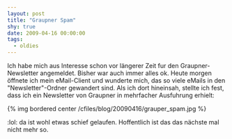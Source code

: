```yaml
---
layout: post
title: "Graupner Spam"
shy: true
date: 2009-04-16 00:00:00
tags:
  - oldies
---
```


Ich habe mich aus Interesse schon vor längerer Zeit fur den Graupner-Newsletter angemeldet. Bisher war auch immer alles ok. Heute morgen öffnete ich mein eMail-Client und wunderte mich, das so viele eMails in den "Newsletter"-Ordner gewandert sind. Als ich dort hineinsah, stellte ich fest, dass ich ein Newsletter von Graupner in mehrfacher Ausfuhrung erhielt:

{% img bordered center /cfiles/blog/20090416/grauper_spam.jpg %}

 :lol: da ist wohl etwas schief gelaufen. Hoffentlich ist das das nächste mal nicht mehr so.
